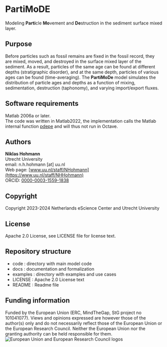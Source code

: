 # PartiMoDE

Modeling **Parti**cle **Mo**vement and **De**struction in the sediment surface mixed layer.

## Purpose

Before particles such as fossil remains are fixed in the fossil record, they are mixed, moved, and destroyed in the surface mixed layer of the sediment. As a result, particles of the same age can be found at different depths (stratigraphic disorder), and at the same depth, particles of various ages can be found (time-averaging). The **PartiMoDe** model simulates the distribution of particle ages and depths as a function of mixing, sedimentation, destruction (taphonomy), and varying import/export fluxes.

## Software requirements

Matlab 2006a or later.  
The code was written in Matlab2022, the implementation calls the Matlab internal function [pdepe](https://nl.mathworks.com/help/matlab/ref/pdepe.html) and will thus not run in Octave.

## Authors

**Niklas Hohmann**  
Utrecht University  
email: n.h.hohmann [at] uu.nl  
Web page: [www.uu.nl/staff/NHohmann](https://www.uu.nl/staff/NHHohmann)  
ORCID: [0000-0003-1559-1838](https://orcid.org/0000-0003-1559-1838)

## Copyright

Copyright 2023-2024 Netherlands eScience Center and Utrecht University

## License

Apache 2.0 License, see LICENSE file for license text.

## Repository structure

* code : directory with main model code
* docs : documentation and formalization
* examples : directory with examples and use cases
* LICENSE : Apache 2.0 License text
* README : Readme file

## Funding information

Funded by the European Union (ERC, MindTheGap, StG project no 101041077). Views and opinions expressed are however those of the author(s) only and do not necessarily reflect those of the European Union or the European Research Council. Neither the European Union nor the granting authority can be held responsible for them.
![European Union and European Research Council logos](https://erc.europa.eu/sites/default/files/2023-06/LOGO_ERC-FLAG_FP.png)
